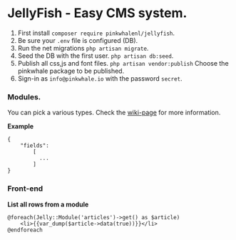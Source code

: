 
# JellyFish - Easy CMS system.

1. First install `composer require pinkwhalenl/jellyfish`.
2. Be sure your `.env` file is configured (DB).
3. Run the net migrations `php artisan migrate`.
4. Seed the DB with the first user. `php artisan db:seed`.
5. Publish all css,js and font files. `php artisan vendor:publish`  Choose the pinkwhale package to be published.
6. Sign-in as `info@pinkwhale.io` with the password `secret`.


### Modules.
You can pick a various types. Check the [wiki-page](https://github.com/PinkWhaleNL/Jellyfish/wiki/Module-types) for more information.

**Example**
```
{
    "fields":
        [
          ...
        ]
}
```

### Front-end

**List all rows from a module**
```
@foreach(Jelly::Module('articles')->get() as $article)
	<li>{{var_dump($article->data(true))}}</li>
@endforeach
```

